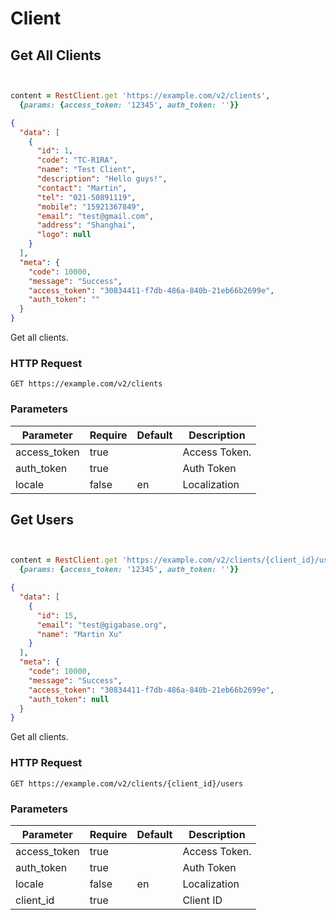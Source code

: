 # Client

## Get All Clients


```ruby


content = RestClient.get 'https://example.com/v2/clients',
  {params: {access_token: '12345', auth_token: ''}}
```

```json
{
  "data": [
    {
      "id": 1,
      "code": "TC-R1RA",
      "name": "Test Client",
      "description": "Hello guys!",
      "contact": "Martin",
      "tel": "021-50891119",
      "mobile": "15921367849",
      "email": "test@gmail.com",
      "address": "Shanghai",
      "logo": null
    }
  ],
  "meta": {
    "code": 10000,
    "message": "Success",
    "access_token": "30834411-f7db-486a-840b-21eb66b2699e",
    "auth_token": ""
  }
}
```

Get all clients.

### HTTP Request

`GET https://example.com/v2/clients`

### Parameters

Parameter | Require| Default | Description
--------- | -------| ------- | -----------
access_token | true| | Access Token.
auth_token|true||Auth Token
locale |false| en | Localization

## Get Users


```ruby


content = RestClient.get 'https://example.com/v2/clients/{client_id}/users',
  {params: {access_token: '12345', auth_token: ''}}
```

```json
{
  "data": [
    {
      "id": 15,
      "email": "test@gigabase.org",
      "name": "Martin Xu"
    }
  ],
  "meta": {
    "code": 10000,
    "message": "Success",
    "access_token": "30834411-f7db-486a-840b-21eb66b2699e",
    "auth_token": null
  }
}
```

Get all clients.

### HTTP Request

`GET https://example.com/v2/clients/{client_id}/users`

### Parameters

Parameter | Require| Default | Description
--------- | -------| ------- | -----------
access_token | true| | Access Token.
auth_token|true||Auth Token
locale |false| en | Localization
client_id |true|  | Client ID